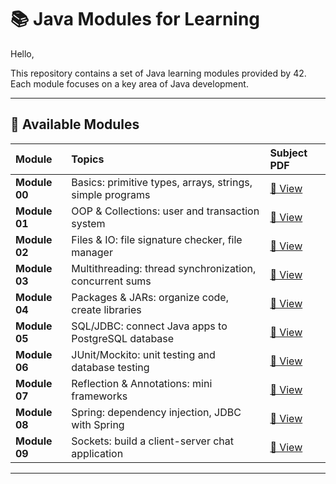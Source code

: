 # 📚 Java Modules for Learning

Hello,

This repository contains a set of Java learning modules provided by 42.  
Each module focuses on a key area of Java development.  

---

## 📄 Available Modules

| Module | Topics | Subject PDF |
| :--- | :--- | :--- |
| **Module 00** | Basics: primitive types, arrays, strings, simple programs | [📄 View](./modules/Module00-Basics.pdf) |
| **Module 01** | OOP & Collections: user and transaction system | [📄 View](./modules/Module01-OOP-Collections.pdf) |
| **Module 02** | Files & IO: file signature checker, file manager | [📄 View](./modules/Module02-Files-IO.pdf) |
| **Module 03** | Multithreading: thread synchronization, concurrent sums | [📄 View](./modules/Module03-Threads.pdf) |
| **Module 04** | Packages & JARs: organize code, create libraries | [📄 View](./modules/Module04-Packages-JAR.pdf) |
| **Module 05** | SQL/JDBC: connect Java apps to PostgreSQL database | [📄 View](./modules/Module05-SQL-JDBC.pdf) |
| **Module 06** | JUnit/Mockito: unit testing and database testing | [📄 View](./modules/Module06-JUnit-Mockito.pdf) |
| **Module 07** | Reflection & Annotations: mini frameworks | [📄 View](./modules/Module07-Reflection-Annotations.pdf) |
| **Module 08** | Spring: dependency injection, JDBC with Spring | [📄 View](./modules/Module08-Spring.pdf) |
| **Module 09** | Sockets: build a client-server chat application | [📄 View](./modules/Module09-Sockets.pdf) |

---
